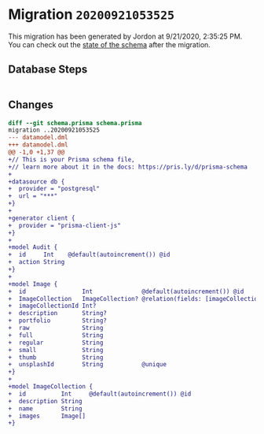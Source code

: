 # Migration `20200921053525`

This migration has been generated by Jordon at 9/21/2020, 2:35:25 PM.
You can check out the [state of the schema](./schema.prisma) after the migration.

## Database Steps

```sql

```

## Changes

```diff
diff --git schema.prisma schema.prisma
migration ..20200921053525
--- datamodel.dml
+++ datamodel.dml
@@ -1,0 +1,37 @@
+// This is your Prisma schema file,
+// learn more about it in the docs: https://pris.ly/d/prisma-schema
+
+datasource db {
+  provider = "postgresql"
+  url = "***"
+}
+
+generator client {
+  provider = "prisma-client-js"
+}
+
+model Audit {
+  id     Int    @default(autoincrement()) @id
+  action String
+}
+
+model Image {
+  id                Int              @default(autoincrement()) @id
+  ImageCollection   ImageCollection? @relation(fields: [imageCollectionId], references: [id])
+  imageCollectionId Int?
+  description       String?
+  portfolio         String?
+  raw               String
+  full              String
+  regular           String
+  small             String
+  thumb             String
+  unsplashId        String           @unique
+}
+
+model ImageCollection {
+  id          Int     @default(autoincrement()) @id
+  description String
+  name        String
+  images      Image[]
+}
```



